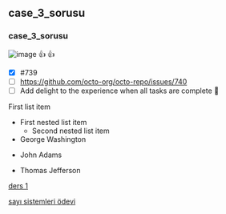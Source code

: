 ## case_3_sorusu
### case_3_sorusu
![image](https://user-images.githubusercontent.com/110337932/215268697-7130e66e-ed81-4cb6-b7f1-42cdd52faf24.png)
:+1:
:thumbsup:
- [x] #739
- [ ] https://github.com/octo-org/octo-repo/issues/740
- [ ] Add delight to the experience when all tasks are complete :tada:
 
 First list item
 - First nested list item
   - Second nested list item
- George Washington
* John Adams
+ Thomas Jefferson

[ders 1](https://github.com/murattsenel/case_3_sorusu/blob/main/Deneme.md#deneme)

[sayı sistemleri ödevi](https://github.com/murattsenel/case_3_sorusu/tree/main/01_Sayi_Sistemleri)
